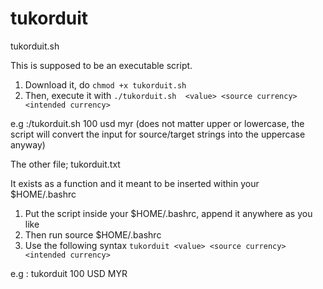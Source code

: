 # tukorduit

 tukorduit.sh

This is supposed to be an executable script.
1) Download it, do `chmod +x tukorduit.sh`
2) Then, execute it with `./tukorduit.sh  <value> <source currency> <intended currency>` 

e.g :/tukorduit.sh 100 usd myr (does not matter upper or lowercase, the script will convert the input for source/target strings into the uppercase anyway)

The other file;
 tukorduit.txt

It exists as a function and it meant to be inserted within your $HOME/.bashrc
1) Put the script inside your $HOME/.bashrc, append it anywhere as you like
2) Then run source $HOME/.bashrc
3) Use the following syntax `tukorduit <value> <source currency> <intended currency>` 

e.g : tukorduit 100 USD MYR


